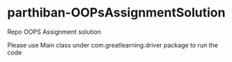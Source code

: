 # parthiban-OOPsAssignmentSolution
Repo OOPS Assignment solution

Please use Main class under com.greatlearning.driver package to run the code

